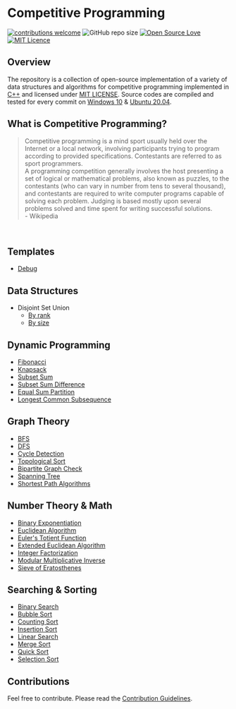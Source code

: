 <h1> Competitive Programming  </h1>


[![contributions welcome](https://img.shields.io/static/v1.svg?label=Contributions&message=Welcome&color=0059b3&style=flat-square)](https://github.com/BinaryBeast007/Competitive-Programming/blob/main/CONTRIBUTING.md)
![GitHub repo size](https://img.shields.io/github/repo-size/BinaryBeast007/Competitive-Programming?color=red&style=flat-square)
[![Open Source Love](https://badges.frapsoft.com/os/v2/open-source.png?v=103)](https://github.com/BinaryBeast007/Competitive-Programming/fork)
[![MIT Licence](https://badges.frapsoft.com/os/mit/mit.png?v=103)](https://opensource.org/licenses/mit-license.php)

## Overview  

The repository is a collection of open-source implementation of a variety of data structures and algorithms for competitive programming implemented in [C++](https://en.wikipedia.org/wiki/C%2B%2B) and licensed under [MIT LICENSE](https://github.com/BinaryBeast007/Competitive-Programming/blob/main/LICENSE "LICENSE"). Source codes are compiled and tested for every commit on [Windows 10](https://www.microsoft.com/en-us/software-download/windows10) & [Ubuntu 20.04](https://ubuntu.com/blog/ubuntu-20-04-lts-arrives).

## What is Competitive Programming?  
> Competitive programming is a mind sport usually held over the Internet or a local network, involving participants trying to program according to provided specifications. Contestants are referred to as sport programmers.  
> A programming competition generally involves the host presenting a set of logical or mathematical problems, also known as puzzles, to the contestants (who can vary in number from tens to several thousand), and contestants are required to write computer programs capable of solving each problem. Judging is based mostly upon several problems solved and time spent for writing successful solutions.  
> \- Wikipedia

<br>

## Templates  

* [Debug](https://github.com/BinaryBeast007/Competitive-Programming/blob/main/Templates/debug.cpp)  

## Data Structures  

* Disjoint Set Union
	- [By rank](https://github.com/BinaryBeast007/Competitive-Programming/blob/main/Data%20Structures/dsu_by_rank.cpp)  
	- [By size](https://github.com/BinaryBeast007/Competitive-Programming/blob/main/Data%20Structures/dsu_by_size.cpp)  

## Dynamic Programming  

* [Fibonacci](https://github.com/BinaryBeast007/Competitive-Programming/tree/main/Dynamic%20Programming/Fibonacci "Fibonacci")  
* [Knapsack](https://github.com/BinaryBeast007/Competitive-Programming/tree/main/Dynamic%20Programming/Knapsack "Knapsack")  
* [Subset Sum](https://github.com/BinaryBeast007/Competitive-Programming/tree/main/Dynamic%20Programming/Subset%20Sum "Subset Sum")  
* [Subset Sum Difference](https://github.com/BinaryBeast007/Competitive-Programming/tree/main/Dynamic%20Programming/Subset%20Sum%20Difference "Subset Sum Difference")  
* [Equal Sum Partition](https://github.com/BinaryBeast007/Competitive-Programming/tree/main/Dynamic%20Programming/Equal%20Sum%20Partition "Equal Sum Partition")  
* [Longest Common Subsequence](https://github.com/BinaryBeast007/Competitive-Programming/tree/main/Dynamic%20Programming/Longest%20Common%20Subsequence "Longest Common Subsequence")  

## Graph Theory  

* [BFS](https://github.com/BinaryBeast007/Competitive-Programming/tree/main/Graph%20Theory/BFS "BFS")  
* [DFS](https://github.com/BinaryBeast007/Competitive-Programming/tree/main/Graph%20Theory/DFS "DFS")  
* [Cycle Detection](https://github.com/BinaryBeast007/Competitive-Programming/tree/main/Graph%20Theory/Cycle%20Detection "Cycle Detection")  
* [Topological Sort](https://github.com/BinaryBeast007/Competitive-Programming/tree/main/Graph%20Theory/Topological%20Sort "Topological Sort")  
* [Bipartite Graph Check](https://github.com/BinaryBeast007/Competitive-Programming/tree/main/Graph%20Theory/Bipartite%20Graph%20Check "Bipartite Graph Check")
* [Spanning Tree](https://github.com/BinaryBeast007/Competitive-Programming/tree/main/Graph%20Theory/Spanning%20Tree "Spanning Tree")  
* [Shortest Path Algorithms](https://github.com/BinaryBeast007/Competitive-Programming/tree/main/Graph%20Theory/Shortest%20Path%20Algorithms "Shortest Path Algorithms")  

## Number Theory & Math  

* [Binary Exponentiation](https://github.com/BinaryBeast007/Competitive-Programming/tree/main/Number%20Theory%20%26%20Math/Binary%20Exponentiation "Binary Exponentiation")  
* [Euclidean Algorithm](https://github.com/BinaryBeast007/Competitive-Programming/tree/main/Number%20Theory%20%26%20Math/Euclidean%20Algorithm "Euclidean Algorithm")  
* [Euler's Totient Function](https://github.com/BinaryBeast007/Competitive-Programming/tree/main/Number%20Theory%20%26%20Math/Euler's%20Totient%20Function "Euler's Totient Function")  
* [Extended Euclidean Algorithm](https://github.com/BinaryBeast007/Competitive-Programming/tree/main/Number%20Theory%20%26%20Math/Extended%20Euclidean%20Algorithm "Extended Euclidean Algorithm")  
* [Integer Factorization](https://github.com/BinaryBeast007/Competitive-Programming/tree/main/Number%20Theory%20%26%20Math/Integer%20Factorization "Integer Factorization")    
* [Modular Multiplicative Inverse](https://github.com/BinaryBeast007/Competitive-Programming/tree/main/Number%20Theory%20%26%20Math/Modular%20Multiplicative%20Inverse "Modular Multiplicative Inverse")  
* [Sieve of Eratosthenes](https://github.com/BinaryBeast007/Competitive-Programming/tree/main/Number%20Theory%20%26%20Math/Sieve%20of%20Eratosthenes "Sieve of Eratosthenes")  

## Searching & Sorting  

* [Binary Search](https://github.com/BinaryBeast007/Competitive-Programming/tree/main/Searching%20%26%20Sorting/Binary%20Search "Binary Search")  
* [Bubble Sort](https://github.com/BinaryBeast007/Competitive-Programming/tree/main/Searching%20%26%20Sorting/Bubble%20Sort "Bubble Sort")  
* [Counting Sort](https://github.com/BinaryBeast007/Competitive-Programming/tree/main/Searching%20%26%20Sorting/Counting%20Sort "Counting Sort")  
* [Insertion Sort](https://github.com/BinaryBeast007/Competitive-Programming/tree/main/Searching%20%26%20Sorting/Insertion%20Sort "Insertion Sort")  
* [Linear Search](https://github.com/BinaryBeast007/Competitive-Programming/tree/main/Searching%20%26%20Sorting/Linear%20Search "Linear Search")  
* [Merge Sort](https://github.com/BinaryBeast007/Competitive-Programming/tree/main/Searching%20%26%20Sorting/Merge%20Sort "Merge Sort")  
* [Quick Sort](https://github.com/BinaryBeast007/Competitive-Programming/tree/main/Searching%20%26%20Sorting/Quick%20Sort "Quick Sort")  
* [Selection Sort](https://github.com/BinaryBeast007/Competitive-Programming/tree/main/Searching%20%26%20Sorting/Selection%20Sort "Selection Sort")  

## Contributions

Feel free to contribute. Please read the  [Contribution Guidelines](https://github.com/BinaryBeast007/Competitive-Programming/blob/main/CONTRIBUTING.md).
